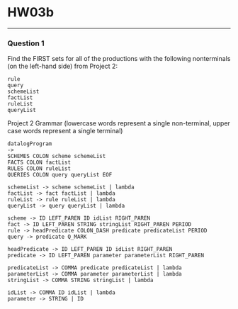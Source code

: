 # HW03b
---
### Question 1

Find the FIRST sets for all of the productions with the following nonterminals (on the left-hand
side) from Project 2:
```
rule
query
schemeList
factList
ruleList
queryList
```

Project 2 Grammar (lowercase words represent a single non-terminal, upper case words represent a single terminal)
```
datalogProgram 
-> 
SCHEMES COLON scheme schemeList 
FACTS COLON factList
RULES COLON ruleList 
QUERIES COLON query queryList EOF

schemeList -> scheme schemeList | lambda
factList -> fact factList | lambda
ruleList -> rule ruleList | lambda
queryList -> query queryList | lambda

scheme -> ID LEFT_PAREN ID idList RIGHT_PAREN
fact -> ID LEFT_PAREN STRING stringList RIGHT_PAREN PERIOD
rule -> headPredicate COLON_DASH predicate predicateList PERIOD
query -> predicate Q_MARK

headPredicate -> ID LEFT_PAREN ID idList RIGHT_PAREN
predicate -> ID LEFT_PAREN parameter parameterList RIGHT_PAREN

predicateList -> COMMA predicate predicateList | lambda
parameterList -> COMMA parameter parameterList | lambda
stringList -> COMMA STRING stringList | lambda

idList -> COMMA ID idList | lambda
parameter -> STRING | ID
```
